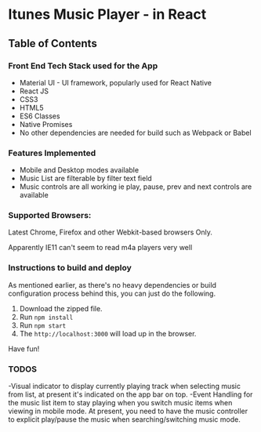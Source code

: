 # Itunes Music Player - in React

## Table of Contents

### Front End Tech Stack used for the App
- Material UI - UI framework, popularly used for React Native
- React JS
- CSS3 
- HTML5
- ES6 Classes
- Native Promises
- No other dependencies are needed for build such as Webpack or Babel

### Features Implemented
- Mobile and Desktop modes available
- Music List are filterable by filter text field
- Music controls are all working ie play, pause, prev and next controls are available

### Supported Browsers:
Latest Chrome, Firefox and other Webkit-based browsers Only.  

Apparently IE11 can't seem to read m4a players very well

### Instructions to build and deploy

As mentioned earlier, as there's no heavy dependencies or build configuration process behind this, you 
can just do the following.

1. Download the zipped file.
2. Run `npm install`
3. Run `npm start`
4. The `http://localhost:3000` will load up in the browser.

Have fun!

### TODOS
-Visual indicator to display currently playing track when selecting music from list, at present it's indicated 
on the app bar on top.
-Event Handling for the music list item to stay playing when you switch music items when viewing in mobile mode. At present, you need to have the music controller to explicit play/pause the music when searching/switching music mode.
